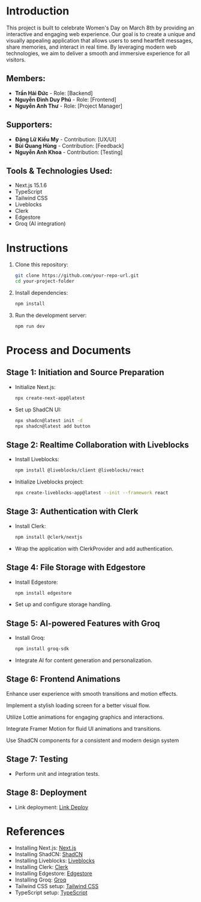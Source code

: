 # Introduction

This project is built to celebrate Women's Day on March 8th by providing an interactive and engaging web experience. Our goal is to create a unique and visually appealing application that allows users to send heartfelt messages, share memories, and interact in real time. By leveraging modern web technologies, we aim to deliver a smooth and immersive experience for all visitors.

## Members:

- **Trần Hải Đức** - Role: [Backend]
- **Nguyễn Đình Duy Phú** - Role: [Frontend]
- **Nguyễn Anh Thư** - Role: [Project Manager]

## Supporters:

- **Đặng Lữ Kiều My** - Contribution: [UX/UI]
- **Bùi Quang Hùng** - Contribution: [Feedback]
- **Nguyễn Anh Khoa** - Contribution: [Testing]

## Tools & Technologies Used:

- Next.js 15.1.6
- TypeScript
- Tailwind CSS
- Liveblocks
- Clerk
- Edgestore
- Groq (AI integration)

# Instructions

1. Clone this repository:
   ```bash
   git clone https://github.com/your-repo-url.git
   cd your-project-folder
   ```
2. Install dependencies:
   ```bash
   npm install
   ```
3. Run the development server:
   ```bash
   npm run dev
   ```

# Process and Documents

## Stage 1: Initiation and Source Preparation

- Initialize Next.js:
  ```bash
  npx create-next-app@latest
  ```
- Set up ShadCN UI:
  ```bash
  npx shadcn@latest init -d
  npx shadcn@latest add button
  ```

## Stage 2: Realtime Collaboration with Liveblocks

- Install Liveblocks:
  ```bash
  npm install @liveblocks/client @liveblocks/react
  ```
- Initialize Liveblocks project:
  ```bash
  npx create-liveblocks-app@latest --init --framework react
  ```

## Stage 3: Authentication with Clerk

- Install Clerk:
  ```bash
  npm install @clerk/nextjs
  ```
- Wrap the application with ClerkProvider and add authentication.

## Stage 4: File Storage with Edgestore

- Install Edgestore:
  ```bash
  npm install edgestore
  ```
- Set up and configure storage handling.

## Stage 5: AI-powered Features with Groq

- Install Groq:
  ```bash
  npm install groq-sdk
  ```
- Integrate AI for content generation and personalization.

## Stage 6: Frontend Animations

Enhance user experience with smooth transitions and motion effects.

Implement a stylish loading screen for a better visual flow.

Utilize Lottie animations for engaging graphics and interactions.

Integrate Framer Motion for fluid UI animations and transitions.

Use ShadCN components for a consistent and modern design system

## Stage 7: Testing

- Perform unit and integration tests.

## Stage 8: Deployment

- Link deployment: [Link Deploy](https://83test-git-featrealtime-happyduckcoders-projects.vercel.app/)

# References

- Installing Next.js: [Next.js](https://nextjs.org/docs)
- Installing ShadCN: [ShadCN](https://ui.shadcn.com/)
- Installing Liveblocks: [Liveblocks](https://liveblocks.io/docs)
- Installing Clerk: [Clerk](https://clerk.com/docs)
- Installing Edgestore: [Edgestore](https://edgestore.dev/docs)
- Installing Groq: [Groq](https://groq.com/docs)
- Tailwind CSS setup: [Tailwind CSS](https://tailwindcss.com/docs/installation)
- TypeScript setup: [TypeScript](https://www.typescriptlang.org/docs/)

